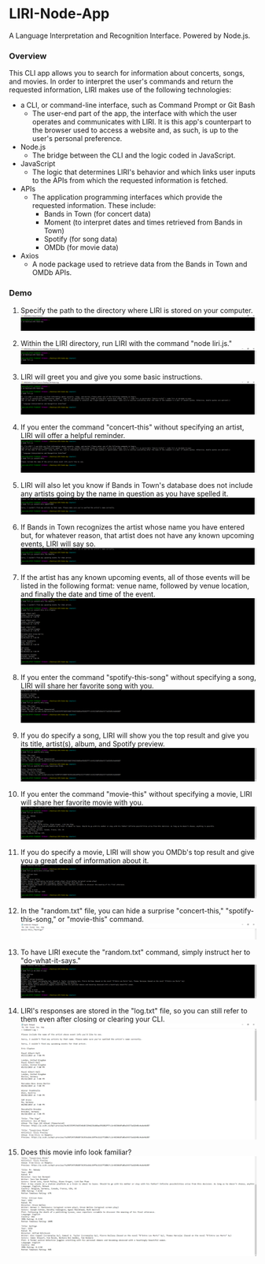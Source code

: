 # LIRI-Node-App
A Language Interpretation and Recognition Interface. Powered by Node.js.

### Overview

This CLI app allows you to search for information about concerts, songs, and movies. In order to interpret the user's commands and return the requested information, LIRI makes use of the following technologies:

* a CLI, or command-line interface, such as Command Prompt or Git Bash
    - The user-end part of the app, the interface with which the user operates and communicates with LIRI. It is this app's counterpart to the browser used to access a website and, as such, is up to the user's personal preference.
* Node.js
    - The bridge between the CLI and the logic coded in JavaScript.
* JavaScript
    - The logic that determines LIRI's behavior and which links user inputs to the APIs from which the requested information is fetched.
* APIs
    - The application programming interfaces which provide the requested information. These include:
        * Bands in Town (for concert data)
        * Moment (to interpret dates and times retrieved from Bands in Town)
        * Spotify (for song data)
        * OMDb (for movie data)
* Axios
    - A node package used to retrieve data from the Bands in Town and OMDb APIs.

### Demo

1. Specify the path to the directory where LIRI is stored on your computer.
![alt text](demo/01.png)

2. Within the LIRI directory, run LIRI with the command "node liri.js."
![alt text](demo/02.png)

3. LIRI will greet you and give you some basic instructions.
![alt text](demo/03.png)

4. If you enter the command "concert-this" without specifying an artist, LIRI will offer a helpful reminder.
![alt text](demo/04.png)

5. LIRI will also let you know if Bands in Town's database does not include any artists going by the name in question as you have spelled it.
![alt text](demo/05.png)

6. If Bands in Town recognizes the artist whose name you have entered but, for whatever reason, that artist does not have any known upcoming events, LIRI will say so.
![alt text](demo/06.png)

7. If the artist has any known upcoming events, all of those events will be listed in the following format: venue name, followed by venue location, and finally the date and time of the event.
![alt text](demo/07.png)

8. If you enter the command "spotify-this-song" without specifying a song, LIRI will share her favorite song with you.
![alt text](demo/08.png)

9. If you do specify a song, LIRI will show you the top result and give you its title, artist(s), album, and Spotify preview.
![alt text](demo/09.png)

10. If you enter the command "movie-this" without specifying a movie, LIRI will share her favorite movie with you.
![alt text](demo/10.png)

11. If you do specify a movie, LIRI will show you OMDb's top result and give you a great deal of information about it.
![alt text](demo/11.png)

12. In the "random.txt" file, you can hide a surprise "concert-this," "spotify-this-song," or "movie-this" command.
![alt text](demo/12.png)

13. To have LIRI execute the "random.txt" command, simply instruct her to "do-what-it-says."
![alt text](demo/13.png)

14. LIRI's responses are stored in the "log.txt" file, so you can still refer to them even after closing or clearing your CLI.
![alt text](demo/14.png)

15. Does this movie info look familiar?
![alt text](demo/15.png)
